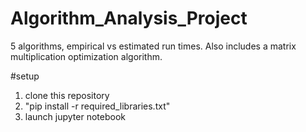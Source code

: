 # Algorithm_Analysis_Project
5 algorithms, empirical vs estimated run times. Also includes a matrix multiplication optimization algorithm.

#setup

1) clone this repository
2) "pip install -r required_libraries.txt"
3) launch jupyter notebook


